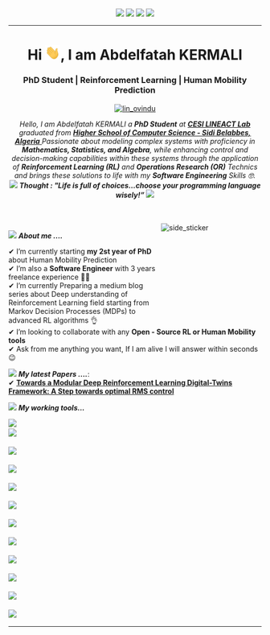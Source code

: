 
<br>

<p align="left"> 

 </p>
 <p align="center">
<img src="https://img.shields.io/badge/Age-24-blue" />
  <img src="https://img.shields.io/badge/Focus-Reinforcement%20Learning-brightgreen" />
  <img src="https://img.shields.io/badge/Lives-France-success" />
  <img src="https://img.shields.io/badge/Languages-English%20%26%20French%20%26%20Arabic-brightgreen" />
</p>
<hr>
<h1 align="center">Hi <img src="https://raw.githubusercontent.com/ABSphreak/ABSphreak/master/gifs/Hi.gif" width="30px">, I am Abdelfatah KERMALI </h1>
<h3 align="center">PhD Student | Reinforcement Learning | Human Mobility Prediction </h3>
<p align="center">
<a href="https://www.linkedin.com/in/abdelfatah-kermali-959661179/" target="blank"><img align="center" src="https://cdn-icons-png.flaticon.com/256/174/174857.png" alt="lin_ovindu" height="30" width="40" /></a>  
</p>
</p>

<p align="center">
  <em>
    Hello, I am Abdelfatah KERMALI a <b>PhD Student</b> at <a href="https://lineact.cesi.fr/" target="blank"><b>CESI LINEACT Lab</b></a> graduated from <a href="https://www.esi-sba.dz/"> <b>Higher School of Computer Science - Sidi Belabbes, Algeria</b> </a>
   Passionate about modeling complex systems with proficiency in <b>Mathematics, Statistics, and Algebra</b>, while enhancing control and decision-making capabilities within these systems through the application of <b>Reinforcement Learning (RL)</b> and <b>Operations Research (OR)</b> Technics and brings these solutions to life with my <b>Software Engineering</b> Skills 🤓.
  </em> 
  <br>
  <img src="https://media.giphy.com/media/gH3LO09IOiZIqePwv9/giphy.gif" width="50" /> <b><i align="center">Thought : "Life is full of choices…choose your programming language wisely!”</i></b> <img src="https://media.giphy.com/media/qjqUcgIyRjsl2/giphy.gif" width="50" />
</p>
<br><br>
<img align="right" width=200px height=200px alt="side_sticker" src="https://media.giphy.com/media/TEnXkcsHrP4YedChhA/giphy.gif" />

<img src="https://media.giphy.com/media/iY8CRBdQXODJSCERIr/giphy.gif" width="30px">&nbsp;***About me ....***

✔ I’m currently starting <b>my 2st year of PhD</b> about Human Mobility Prediction <br>
✔ I’m also a <b>Software Engineer</b> with 3 years freelance experience 🧑‍💻
 <br>
✔ I’m currently Preparing a medium blog series about Deep understanding of Reinforcement Learning field starting from Markov Decision Processes (MDPs) to advanced RL algorithms 👌 <br>
✔ I’m looking to collaborate with any **Open - Source RL or Human Mobility tools**<br>
✔ Ask from me anything you want, If I am alive I will answer within seconds 😉<br>

<img src="https://media.giphy.com/media/iY8CRBdQXODJSCERIr/giphy.gif" width="30px">&nbsp;***My latest Papers ....***:  <br>
✔ <a href="https://scholar.google.com/citations?view_op=view_citation&hl=fr&user=cE-g7zgAAAAJ&citation_for_view=cE-g7zgAAAAJ:u-x6o8ySG0sC"><b>Towards a Modular Deep Reinforcement Learning Digital-Twins Framework: A Step towards optimal RMS control</b></a> </br>
 

<img src="https://media.giphy.com/media/iY8CRBdQXODJSCERIr/giphy.gif" width="30px">&nbsp;***My working tools...***
<p align="left">
  
  <code><img height="50" src="https://e7.pngegg.com/pngimages/713/558/png-clipart-computer-icons-pro-git-github-logo-text-logo-thumbnail.png"></code>
  <code> <img height="50" src="https://s3.dualstack.us-east-2.amazonaws.com/pythondotorg-assets/media/community/logos/python-logo-only.png"> </code>
  <code> <img height="50" src="https://www.vectorlogo.zone/logos/java/java-ar21.svg"> </code>
  <code> <img height="50" src="https://www.vectorlogo.zone/logos/jupyter/jupyter-ar21.svg"> </code>
  <code> <img height="50" src="https://www.vectorlogo.zone/logos/mysql/mysql-ar21.svg"> </code>
  <code> <img height="50" src="https://upload.wikimedia.org/wikipedia/commons/thumb/e/ed/Pandas_logo.svg/768px-Pandas_logo.svg.png"> </code>
  <code> <img height="50" src="https://www.vectorlogo.zone/logos/pocoo_flask/pocoo_flask-ar21.svg"> </code>
  <code> <img height="50" src="https://www.vectorlogo.zone/logos/numpy/numpy-ar21.svg"> </code>
  <code> <img height="50" src="https://www.vectorlogo.zone/logos/reactjs/reactjs-ar21.svg"> </code>
  <code> <img height="50" src="https://www.vectorlogo.zone/logos/javascript/javascript-ar21.svg"> </code>
  <code> <img height="50" src="https://seeklogo.com/images/S/scikit-learn-logo-8766D07E2E-seeklogo.com.png"> </code>
  <code> <img height="50" src="https://www.vectorlogo.zone/logos/tensorflow/tensorflow-ar21.svg"> </code>
  <hr>
  <p align="center">

